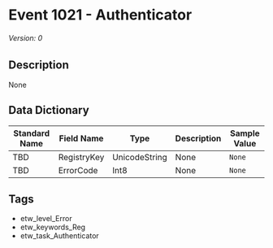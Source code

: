 # Event 1021 - Authenticator
###### Version: 0

## Description
None

## Data Dictionary
|Standard Name|Field Name|Type|Description|Sample Value|
|---|---|---|---|---|
|TBD|RegistryKey|UnicodeString|None|`None`|
|TBD|ErrorCode|Int8|None|`None`|

## Tags
* etw_level_Error
* etw_keywords_Reg
* etw_task_Authenticator